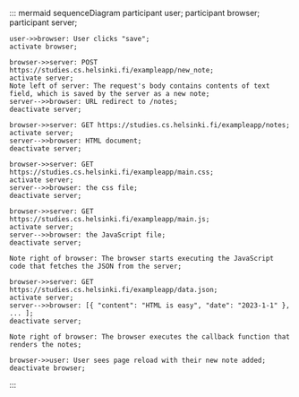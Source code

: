 ::: mermaid
    sequenceDiagram
    participant user;
    participant browser;
    participant server;

    user->>browser: User clicks "save";
    activate browser;

    browser->>server: POST https://studies.cs.helsinki.fi/exampleapp/new_note;
    activate server;
    Note left of server: The request's body contains contents of text field, which is saved by the server as a new note;
    server-->>browser: URL redirect to /notes;
    deactivate server;

    browser->>server: GET https://studies.cs.helsinki.fi/exampleapp/notes;
    activate server;
    server-->>browser: HTML document;
    deactivate server;

    browser->>server: GET https://studies.cs.helsinki.fi/exampleapp/main.css;
    activate server;
    server-->>browser: the css file;
    deactivate server;

    browser->>server: GET https://studies.cs.helsinki.fi/exampleapp/main.js;
    activate server;
    server-->>browser: the JavaScript file;
    deactivate server;

    Note right of browser: The browser starts executing the JavaScript code that fetches the JSON from the server;

    browser->>server: GET https://studies.cs.helsinki.fi/exampleapp/data.json;
    activate server;
    server-->>browser: [{ "content": "HTML is easy", "date": "2023-1-1" }, ... ];
    deactivate server;
    
    Note right of browser: The browser executes the callback function that renders the notes;

    browser->>user: User sees page reload with their new note added;
    deactivate browser;
:::